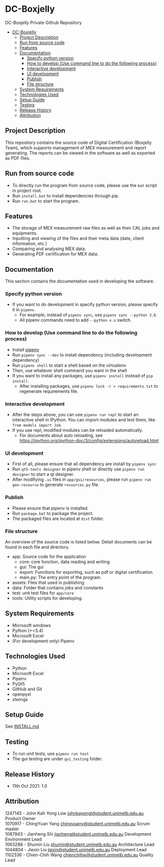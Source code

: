 DC-Boxjelly
=====================

DC-Boxjelly Private Github Repository

- [DC-Boxjelly](#dc-boxjelly)
  - [Project Description](#project-description)
  - [Run from source code](#run-from-source-code)
  - [Features](#features)
  - [Documentation](#documentation)
    - [Specify python version](#specify-python-version)
    - [How to develop (Use command line to do the following process)](#how-to-develop-use-command-line-to-do-the-following-process)
    - [Interactive development](#interactive-development)
    - [UI development](#ui-development)
    - [Publish](#publish)
    - [File structure](#file-structure)
  - [System Requirements](#system-requirements)
  - [Technologies Used](#technologies-used)
  - [Setup Guide](#setup-guide)
  - [Testing](#testing)
  - [Release History](#release-history)
  - [Attribution](#attribution)

## Project Description

This repository contains the source code of Digital Certification (Boxjelly Team),
which supports management of MEX measurement and report generating. The reports can
be viewed in the software as well as exported as PDF files.

## Run from source code
- To directly run the program from source code, please use the `bat` script in project root.
- Run `install.bat` to install dependencies through pip.
- Run `run.bat` to start the program.


## Features
- The storage of MEX measurement raw files as well as their CAL jobs and equipments.
- Inputting and viewing of the files and their meta data (date, client information, etc.)
- Comparing and analysing MEX data.
- Generating PDF certification for MEX data.

## Documentation
This section contains the documentation used in developing the software.

### Specify python version
- If you want to do development in specify python version, please specify it in `pipenv`.
  - For example, instead of `pipenv sync`, use `pipenv sync --python 3.6`.
  - All pipenv commands need to add `--python x.x` switch.

### How to develop (Use command line to do the following process)
- Install [pipenv](https://pipenv.pypa.io/en/latest/)
- Run `pipenv sync --dev` to install dependency (including development dependency)
- Run `pipenv shell` to start a shell based on the virtualenv
- Then, use whatever shell command you want in the shell
- If you want to install any packages, use `pipenv install` instead of `pip install`.
  - After installing packages, use `pipenv lock -r > requirements.txt` to regenerate requirements file.

### Interactive development
- After the steps above, you can use `pipenv run repl` to start an interactive shell in IPython. You can import modules and test them, like `from models import Job`.
- If you use repl, modified modules can be reloaded automatically.
  - For documents about auto reloading, see https://ipython.org/ipython-doc/3/config/extensions/autoreload.html

### UI development
- First of all, please ensure that all dependency are install by `pipenv sync`
- Run `qt5-tools designer` in pipenv shell or directly use `pipenv run designer` to start a qt designer.
- After modifying `.ui` files in `app/gui/resources`, please run `pipenv run gen-resource` to generate `resources.py` file.

### Publish 
- Please ensure that pipenv is installed.
- Run `package.bat` to package the project.
- The packaged files are located at `dist` folder.

### File structure
An overview of the source code is listed below. Detail documents can be found in
each file and directory.

- app: Source code for the application
  - core: core function, data reading and writing
  - gui: The gui
  - export: Functions for exporting, such as pdf or digital certification.
  - main.py: The entry point of the program.
- assets: Files that used in publishing
- data: Folder that contains jobs and constants
- test: unit test files for `app/core`
- tools: Utility scripts for developing.

## System Requirements
- Microsoft windows
- Python (>=3.4)
- Microsoft Excel
- (For development only) Pipenv

## Technologies Used
- Python 
- Microsoft Excel
- Pipenv
- PyQt5
- GitHub and Git
- openpyxl
- xlwings

## Setup Guide
See [INSTALL.md](INSTALL.md)

## Testing
- To run unit tests, use `pipenv run test`
- The gui testing are under `gui_testing` folder.

## Release History
- 11th Oct 2021: 1.0


## Attribution
1247145 - John Kah Yong Low johnkayongl@student.unimelb.edu.au Product Owner  
1070917 - ChingYuan Yang chingyuany@student.unimelb.edu.au  Scrum master  
1087943 - Jianheng Shi jianheng@student.unimelb.edu.au Development Environment Lead  
1063288 - Shumin Liu  shumin@student.unimelb.edu.au  Architecture Lead  
1044804 - Jiexin Liu jiexin@student.unimelb.edu.au  Deployment Lead  
1102336 - Chien-Chih Wang chienchihw@student.unimelb.edu.au  Quality Lead  
